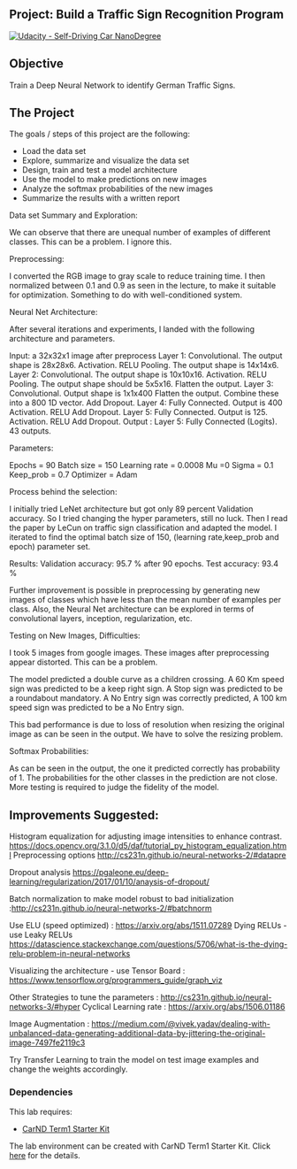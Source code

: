 ## Project: Build a Traffic Sign Recognition Program
[![Udacity - Self-Driving Car NanoDegree](https://s3.amazonaws.com/udacity-sdc/github/shield-carnd.svg)](http://www.udacity.com/drive)

Objective
---
Train a Deep Neural Network to identify German Traffic Signs.

The Project
---
The goals / steps of this project are the following:
* Load the data set
* Explore, summarize and visualize the data set
* Design, train and test a model architecture
* Use the model to make predictions on new images
* Analyze the softmax probabilities of the new images
* Summarize the results with a written report


Data set Summary and Exploration:

We can observe that there are unequal number of examples of different classes. This can be a problem.
I ignore this. 

Preprocessing:

I converted the RGB image to gray scale to reduce training time. I then normalized between 0.1 and 0.9 as seen in the lecture, to make it suitable for optimization. Something to do with well-conditioned system.

Neural Net Architecture:
 
After several iterations and experiments, I landed with the following architecture and parameters.

Input:  a 32x32x1 image after preprocess
Layer 1: Convolutional. The output shape is 28x28x6.
Activation. RELU
Pooling. The output shape is 14x14x6.
Layer 2: Convolutional. The output shape is 10x10x16.
Activation. RELU
Pooling. The output shape should be 5x5x16.
Flatten the output.
Layer 3: Convolutional. Output shape is 1x1x400
Flatten the output.
Combine these  into a 800 1D vector.
Add Dropout.
Layer 4: Fully Connected. Output is 400
Activation. RELU
Add Dropout.
Layer 5: Fully Connected. Output is 125.
Activation. RELU
Add Dropout.
Output : Layer 5: Fully Connected (Logits). 43 outputs.

Parameters:

Epochs = 90
Batch size = 150
Learning rate = 0.0008
Mu =0
Sigma = 0.1
Keep_prob = 0.7
Optimizer  = Adam

Process behind the selection:

I initially tried LeNet architecture but got only 89 percent Validation accuracy. So I tried changing the hyper parameters, still no luck. Then I read the paper by LeCun on traffic sign classification and adapted the model.
I iterated to find the optimal batch size of 150, (learning rate,keep_prob and epoch) parameter set.

Results:
Validation accuracy: 95.7 % after 90 epochs.
Test accuracy: 93.4 % 

Further improvement is possible in preprocessing by generating new images of classes which have less than the mean number of examples per class. Also, the Neural Net architecture can be explored in terms of convolutional layers, inception, regularization, etc.

Testing on New Images, Difficulties:

I took 5 images from google images.  These images after preprocessing appear distorted. This can be a problem.

The model predicted a double curve as a children crossing.
A 60 Km speed sign was predicted to be a keep right sign.
A Stop sign was predicted to be a roundabout mandatory.
A No Entry sign was correctly predicted,
A 100 km speed sign was predicted to be a No Entry sign.

This bad performance is due to loss of resolution when resizing the original image as can be seen in the output. We have to solve the resizing problem.

Softmax Probabilities:

As can be seen in the output, the one it predicted correctly has probability of 1.  The probabilities for the other classes in the prediction are not close. More testing is required to judge the fidelity of the model.


Improvements Suggested:
---
Histogram equalization for adjusting image intensities to enhance contrast. 
https://docs.opencv.org/3.1.0/d5/daf/tutorial_py_histogram_equalization.html
Preprocessing options http://cs231n.github.io/neural-networks-2/#datapre

Dropout analysis  https://pgaleone.eu/deep-learning/regularization/2017/01/10/anaysis-of-dropout/

Batch normalization to make model robust to bad initialization :http://cs231n.github.io/neural-networks-2/#batchnorm

Use ELU (speed optimized) : https://arxiv.org/abs/1511.07289
Dying RELUs - use Leaky RELUs https://datascience.stackexchange.com/questions/5706/what-is-the-dying-relu-problem-in-neural-networks

Visualizing the architecture - use Tensor Board : https://www.tensorflow.org/programmers_guide/graph_viz

Other Strategies to tune the parameters : http://cs231n.github.io/neural-networks-3/#hyper
Cyclical Learning rate : https://arxiv.org/abs/1506.01186

Image Augmentation : https://medium.com/@vivek.yadav/dealing-with-unbalanced-data-generating-additional-data-by-jittering-the-original-image-7497fe2119c3

Try Transfer Learning to train the model on test image examples and change the weights accordingly.

### Dependencies
This lab requires:

* [CarND Term1 Starter Kit](https://github.com/udacity/CarND-Term1-Starter-Kit)

The lab environment can be created with CarND Term1 Starter Kit. Click [here](https://github.com/udacity/CarND-Term1-Starter-Kit/blob/master/README.md) for the details.


